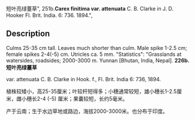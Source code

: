 短叶亮绿薹草",
251b.**Carex finitima var. attenuata** C. B. Clarke in J. D. Hooker Fl. Brit. India. 6: 736. 1894.",

## Description
Culms 25-35 cm tall. Leaves much shorter than culm. Male spike 1-2.5 cm; female spikes 2-4(-5) cm. Utricles ca. 5 mm.
  "Statistics": "Grasslands at watersides, roadsides; 2000-3000 m. Yunnan [Bhutan, India, Nepal].
**226b. 短叶亮绿薹草**

var. attenuata C. B. Clarke in Hook. f., Fl. Brit. India 6: 736, 1894.

植株较矮小，高25-35厘米；叶较秆短得多；小穗通常较短，雄小穗长1-2.5厘米，雌小穗长2-4 (-5) 厘米；果囊较短，长约5毫米。

产于云南；生于水边草地或路边，海拔2000-3000米。也分布于印度。
